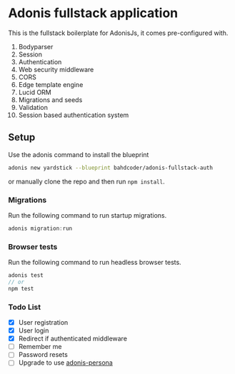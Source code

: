 # Adonis fullstack application

This is the fullstack boilerplate for AdonisJs, it comes pre-configured with.

1. Bodyparser
2. Session
3. Authentication
4. Web security middleware
5. CORS
6. Edge template engine
7. Lucid ORM
8. Migrations and seeds
9. Validation
11. Session based authentication system

## Setup

Use the adonis command to install the blueprint

```bash
adonis new yardstick --blueprint bahdcoder/adonis-fullstack-auth
```

or manually clone the repo and then run `npm install`.


### Migrations

Run the following command to run startup migrations.

```js
adonis migration:run
```

### Browser tests

Run the following command to run headless browser tests.

```js
adonis test
// or
npm test
```

### Todo List

- [x] User registration
- [x] User login
- [x] Redirect if authenticated middleware
- [ ] Remember me
- [ ] Password resets
- [ ] Upgrade to use [adonis-persona](https://github.com/adonisjs/adonis-persona)
